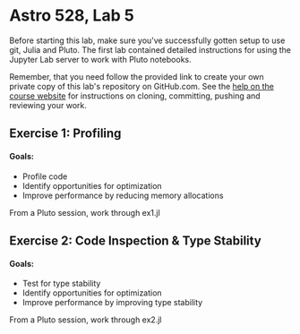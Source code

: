 # Astro 528, Lab 5

Before starting this lab, make sure you've successfully gotten setup to use git, Julia and Pluto.
The first lab contained detailed instructions for using the Jupyter Lab server to work with Pluto notebooks.  

Remember, that you need follow the provided link to create your own private copy of this lab's repository on GitHub.com.   See the
[help on the course website](https://psuastro528.github.io/tips/submitting/) for instructions on cloning, committing, pushing and reviewing your work.

## Exercise 1:  Profiling
#### Goals:
- Profile code
- Identify opportunities for optimization
- Improve performance by reducing memory allocations

From a Pluto session, work through ex1.jl

## Exercise 2: Code Inspection & Type Stability
#### Goals:  
- Test for type stability
- Identify opportunities for optimization
- Improve performance by improving type stability

From a Pluto session, work through ex2.jl

